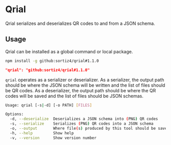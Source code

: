 # Qrial
Qrial serializes and deserializes QR codes to and from a JSON schema.

## Usage
Qrial can be installed as a global command or local package.

```sh
npm install -g github:sortiz4/qrial#1.1.0
```

```json
"qrial": "github:sortiz4/qrial#1.1.0"
```

`qrial` operates as a serializer or deserializer. As a serializer, the output
path should be where the JSON schema will be written and the list of files
should be QR codes. As a deserializer, the output path should be where the QR
codes will be saved and the list of files should be JSON schemas.

```sh
Usage: qrial [-s|-d] [-o PATH] [FILES]

Options:
  -d, --deserialize  Deserializes a JSON schema into (PNG) QR codes       [boolean] [default: false]
  -s, --serialize    Serializes (PNG) QR codes into a JSON schema         [boolean] [default: false]
  -o, --output       Where file(s) produced by this tool should be saved      [string] [default: ""]
  -h, --help         Show help                                                             [boolean]
  -v, --version      Show version number                                                   [boolean]
```
